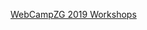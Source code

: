 

[WebCampZG 2019 Workshops](https://docs.google.com/spreadsheets/d/1yonUNEJycN2SWQHkFRdAFhnKRH0ForCaLF7GGiSiOvg/)



